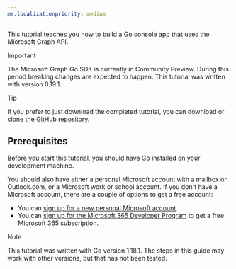 ```yaml
---
ms.localizationpriority: medium
---
```


<!-- markdownlint-disable MD041 -->

This tutorial teaches you how to build a Go console app that uses the Microsoft Graph API.

> [!IMPORTANT]
> The Microsoft Graph Go SDK is currently in Community Preview. During this period breaking changes are expected to happen. This tutorial was written with version 0.19.1.

> [!TIP]
> If you prefer to just download the completed tutorial, you can download or clone the [GitHub repository](https://github.com/microsoftgraph/msgraph-training-go).

## Prerequisites

Before you start this tutorial, you should have [Go](https://go.dev/) installed on your development machine.

You should also have either a personal Microsoft account with a mailbox on Outlook.com, or a Microsoft work or school account. If you don't have a Microsoft account, there are a couple of options to get a free account:

- You can [sign up for a new personal Microsoft account](https://signup.live.com/signup?wa=wsignin1.0&rpsnv=12&ct=1454618383&rver=6.4.6456.0&wp=MBI_SSL_SHARED&wreply=https://mail.live.com/default.aspx&id=64855&cbcxt=mai&bk=1454618383&uiflavor=web&uaid=b213a65b4fdc484382b6622b3ecaa547&mkt=E-US&lc=1033&lic=1).
- You can [sign up for the Microsoft 365 Developer Program](https://developer.microsoft.com/microsoft-365/dev-program) to get a free Microsoft 365 subscription.

> [!NOTE]
> This tutorial was written with Go version 1.18.1. The steps in this guide may work with other versions, but that has not been tested.
